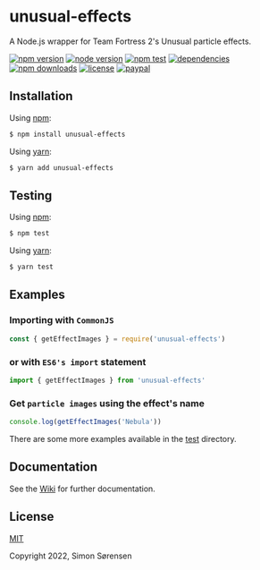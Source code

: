 # unusual-effects
A Node.js wrapper for Team Fortress 2's Unusual particle effects.

[![npm version](https://img.shields.io/npm/v/unusual-effects.svg)](https://npmjs.com/package/unusual-effects)
[![node version](https://img.shields.io/node/v/unusual-effects)](https://nodejs.org/en/about/releases/)
[![npm test](https://img.shields.io/github/workflow/status/SnaBe/node-unusual-effects/Node.js%20%7C%20Ubuntu?logo=github)](https://github.com/SnaBe/node-unusual-effects/actions/workflows/test.yml)
[![dependencies](https://img.shields.io/librariesio/release/npm/unusual-effects)](https://www.npmjs.com/package/unusual-effects)
[![npm downloads](https://img.shields.io/npm/dm/unusual-effects.svg)](https://npmjs.com/package/unusual-effects)
[![license](https://img.shields.io/npm/l/unusual-effects.svg)](https://github.com/SnaBe/node-unusual-effects/blob/master/LICENSE)
[![paypal](https://img.shields.io/badge/paypal-donate-yellow.svg)](https://www.paypal.me/snabe)

## Installation

Using [npm](https://www.npmjs.com/package/unusual-effects):
```bash
$ npm install unusual-effects
```

Using [yarn](https://yarnpkg.com/package/unusual-effects):
```bash
$ yarn add unusual-effects
```

## Testing 
Using [npm](https://docs.npmjs.com/cli/v8/commands/npm-run-script):
```bash
$ npm test
```

Using [yarn](https://classic.yarnpkg.com/lang/en/docs/cli/run/):
```bash
$ yarn test
```

## Examples

### Importing with `CommonJS`

```js
const { getEffectImages } = require('unusual-effects')
```

### or with `ES6's import` statement

```js
import { getEffectImages } from 'unusual-effects'
```

### Get `particle images` using the effect's name

```js
console.log(getEffectImages('Nebula'))
```

There are some more examples available in the [test](https://github.com/SnaBe/node-unusual-effects/tree/master/test) directory.

## Documentation

See the [Wiki](https://github.com/SnaBe/node-unusual-effects/wiki) for further documentation.

## License

[MIT](LICENSE)

Copyright 2022, Simon Sørensen

